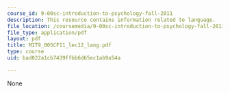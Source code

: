 ```yaml
---
course_id: 9-00sc-introduction-to-psychology-fall-2011
description: This resource contains information related to language.
file_location: /coursemedia/9-00sc-introduction-to-psychology-fall-2011/bad022a1cb7439ffbb6d65ec1ab9a54a_MIT9_00SCF11_lec12_lang.pdf
file_type: application/pdf
layout: pdf
title: MIT9_00SCF11_lec12_lang.pdf
type: course
uid: bad022a1cb7439ffbb6d65ec1ab9a54a

---
```

None